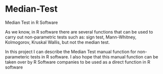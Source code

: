 # Median-Test
Median Test in R Software

As we know, in R software there are several functions that can be used to carry out non-parametric tests such as: sign test, Mann-Whitney, Kolmogorov, Kruskal Wallis, but not the median test.

In this project I can describe the Median Test manual function for non-parameteric tests in R software. I also hope that this manual function can be taken over by R Software companies to be used as a direct function in R software
